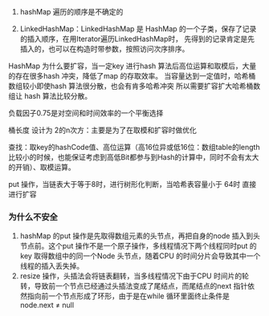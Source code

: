 1. hashMap 遍历的顺序是不确定的


2. LinkedHashMap：LinkedHashMap 是 HashMap 的一个子类，保存了记录的插入顺序，在用Iterator遍历LinkedHashMap时，
先得到的记录肯定是先插入的，也可以在构造时带参数，按照访问次序排序。

HashMap 为什么要扩容，当一定key 进行hash 算法后高位运算和取模后，大量的存在很多hash 冲突，降低了map 的存取效率。
当容量达到一定值时，哈希桶数组较小即使hash 算法很分散，也会有肯多哈希冲突
所以需要扩容扩大哈希桶数组让 hash 算法比较分散。

负载因子0.75是对空间和时间效率的一个平衡选择

桶长度 设计为 2的n次方：主要是为了在取模和扩容时做优化

查找：取key的hashCode值、高位运算（高16位异或低16位：数组table的length比较小的时候，也能保证考虑到高低Bit都参与到Hash的计算中，同时不会有太大的开销）、取模运算。

put 操作，当链表大于等于8时，进行树形化判断，当哈希表容量小于 64时 直接进行扩容


### 为什么不安全
1. hashMap 的put 操作是先取得数组元素的头节点，再把自身的node 插入到头节点前。这个put 操作不是一个原子操作，多线程情况下两个线程同时put 的key  取得数组中的同一个Node 头节点，随着CPU 的时间分片会导致其中一个线程的插入丢失掉。
 2. resize 操作，头插法会将链表翻转，当多线程情况下由于CPU 时间片的轮转，导致前一个节点已经通过头插法变成了尾结点，而尾结点的next 指针依然指向前一个节点形成了环形，由于是在while 循环里面终止条件是 node.next ≠ null 